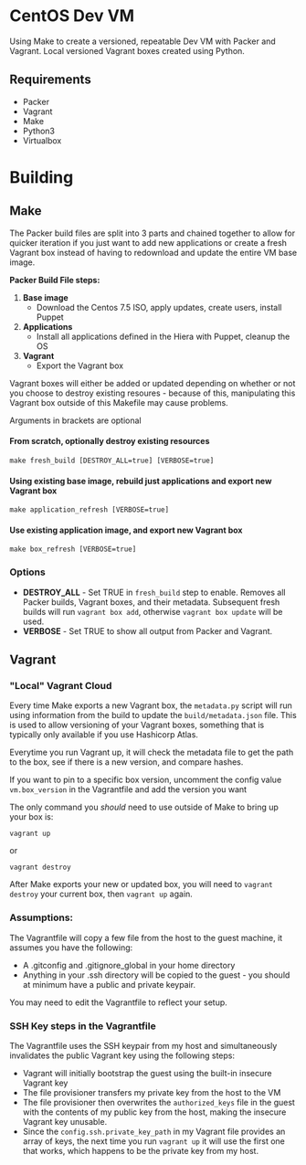 # CentOS Dev VM
Using Make to create a versioned, repeatable Dev VM with Packer and Vagrant. Local versioned Vagrant boxes created using Python.

## Requirements
* Packer
* Vagrant
* Make
* Python3
* Virtualbox

# Building
## Make
  
The Packer build files are split into 3 parts and chained together to allow for quicker iteration if you just want to add new applications or create a fresh Vagrant box instead of having to redownload and update the entire VM base image.

**Packer Build File steps:**

1. **Base image** 
   - Download the Centos 7.5 ISO, apply updates, create users, install Puppet
2. **Applications** 
   - Install all applications defined in the Hiera with Puppet, cleanup the OS
3. **Vagrant**
   - Export the Vagrant box

Vagrant boxes will either be added or updated depending on whether or not you choose to destroy existing resoures - because of this, manipulating this Vagrant box outside of this Makefile may cause problems.

Arguments in brackets are optional
#### From scratch, optionally destroy existing resources
```
make fresh_build [DESTROY_ALL=true] [VERBOSE=true]
```

#### Using existing base image, rebuild just applications and export new Vagrant box
```
make application_refresh [VERBOSE=true]
```

#### Use existing application image, and export new Vagrant box
```
make box_refresh [VERBOSE=true]
```

### Options
* **DESTROY_ALL** - Set TRUE in `fresh_build` step to enable.  Removes all Packer builds, Vagrant boxes, and their metadata.  Subsequent fresh builds will run `vagrant box add`, otherwise `vagrant box update` will be used.
* **VERBOSE** - Set TRUE to show all output from Packer and Vagrant.

## Vagrant
### "Local" Vagrant Cloud
Every time Make exports a new Vagrant box, the `metadata.py` script will run using information from the build to update the `build/metadata.json` file. This is used to allow versioning of your Vagrant boxes, something that is typically only available if you use Hashicorp Atlas.

Everytime you run Vagrant up, it will check the metadata file to get the path to the box, see if there is a new version, and compare hashes.  

If you want to pin to a specific box version, uncomment the config value `vm.box_version` in the Vagrantfile and add the version you want

The only command you _should_ need to use outside of Make to bring up your box is:
```
vagrant up
```
or
```
vagrant destroy
```

After Make exports your new or updated box, you will need to `vagrant destroy` your current box, then `vagrant up` again.

### Assumptions:
The Vagrantfile will copy a few file from the host to the guest machine, it assumes you have the following:
* A .gitconfig and .gitignore_global in your home directory
* Anything in your .ssh directory will be copied to the guest - you should at minimum have a public and private keypair.

You may need to edit the Vagrantfile to reflect your setup.

### SSH Key steps in the Vagrantfile
The Vagrantfile uses the SSH keypair from my host and simultaneously invalidates the public Vagrant key using the following steps:

* Vagrant will initially bootstrap the guest using the built-in insecure Vagrant key
* The file provisioner transfers my private key from the host to the VM
* The file provisioner then overwrites the `authorized_keys` file in the guest with the contents of my public key from the host, making the insecure Vagrant key unusable.
* Since the `config.ssh.private_key_path` in my Vagrant file provides an array of keys, the next time you run `vagrant up` it will use the first one that works, which happens to be the private key from my host.
